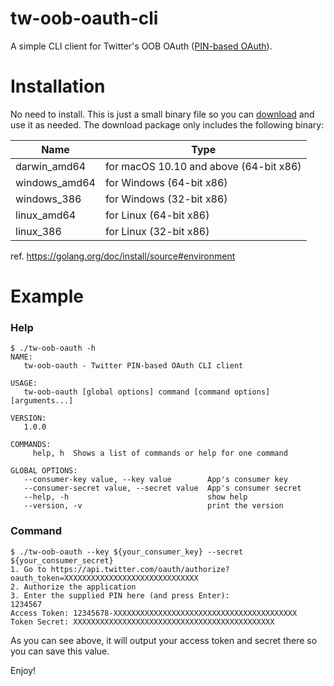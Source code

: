 # tw-oob-oauth-cli
A simple CLI client for Twitter's OOB OAuth ([PIN-based OAuth](https://developer.twitter.com/en/docs/basics/authentication/overview/pin-based-oauth)).


# Installation

No need to install. This is just a small binary file so you can [download](https://github.com/smaeda-ks/twitter-oobOAuth-cli/releases) and use it as needed. The download package only includes the following binary:

|Name|Type|
|---|---|
|darwin_amd64|for macOS 10.10 and above (64-bit x86)|
|windows_amd64|for Windows (64-bit x86)|
|windows_386|for Windows (32-bit x86)|
|linux_amd64|for Linux (64-bit x86)|
|linux_386|for Linux (32-bit x86)|

ref. https://golang.org/doc/install/source#environment

# Example

### Help

```text
$ ./tw-oob-oauth -h
NAME:
   tw-oob-oauth - Twitter PIN-based OAuth CLI client

USAGE:
   tw-oob-oauth [global options] command [command options] [arguments...]

VERSION:
   1.0.0

COMMANDS:
     help, h  Shows a list of commands or help for one command

GLOBAL OPTIONS:
   --consumer-key value, --key value        App's consumer key
   --consumer-secret value, --secret value  App's consumer secret
   --help, -h                               show help
   --version, -v                            print the version
```

### Command

```text
$ ./tw-oob-oauth --key ${your_consumer_key} --secret ${your_consumer_secret}
1. Go to https://api.twitter.com/oauth/authorize?oauth_token=XXXXXXXXXXXXXXXXXXXXXXXXXXXXXX
2. Authorize the application
3. Enter the supplied PIN here (and press Enter):
1234567
Access Token: 12345678-XXXXXXXXXXXXXXXXXXXXXXXXXXXXXXXXXXXXXXXXX
Token Secret: XXXXXXXXXXXXXXXXXXXXXXXXXXXXXXXXXXXXXXXXXXXXX
```

As you can see above, it will output your access token and secret there so you can save this value.

Enjoy!
